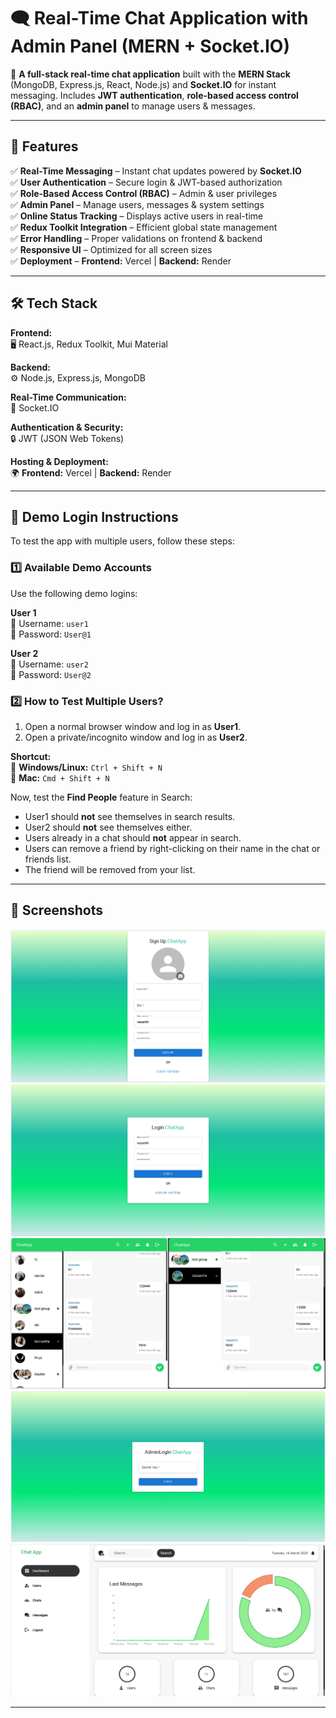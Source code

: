 # 🗨️ Real-Time Chat Application with Admin Panel (MERN + Socket.IO)

📌 **A full-stack real-time chat application** built with the **MERN Stack** (MongoDB, Express.js, React, Node.js) and **Socket.IO** for instant messaging. Includes **JWT authentication**, **role-based access control (RBAC)**, and an **admin panel** to manage users & messages.

---

## 🚀 Features

✅ **Real-Time Messaging** – Instant chat updates powered by **Socket.IO**  
✅ **User Authentication** – Secure login & JWT-based authorization  
✅ **Role-Based Access Control (RBAC)** – Admin & user privileges  
✅ **Admin Panel** – Manage users, messages & system settings  
✅ **Online Status Tracking** – Displays active users in real-time  
✅ **Redux Toolkit Integration** – Efficient global state management  
✅ **Error Handling** – Proper validations on frontend & backend  
✅ **Responsive UI** – Optimized for all screen sizes  
✅ **Deployment** – **Frontend:** Vercel | **Backend:** Render  

---

## 🛠️ Tech Stack

**Frontend:**  
🖥️ React.js, Redux Toolkit, Mui Material  

**Backend:**  
⚙️ Node.js, Express.js, MongoDB  

**Real-Time Communication:**  
🔄 Socket.IO  

**Authentication & Security:**  
🔒 JWT (JSON Web Tokens)  

**Hosting & Deployment:**  
🌍 **Frontend:** Vercel | **Backend:** Render  

---

## 🚀 Demo Login Instructions

To test the app with multiple users, follow these steps:

### 1️⃣ Available Demo Accounts
Use the following demo logins:

**User 1**  
📛 Username: `user1`  
🔑 Password: `User@1`  

**User 2**  
📛 Username: `user2`  
🔑 Password: `User@2`  

### 2️⃣ How to Test Multiple Users?

1. Open a normal browser window and log in as **User1**.
2. Open a private/incognito window and log in as **User2**.

**Shortcut:**  
📌 **Windows/Linux:** `Ctrl + Shift + N`  
📌 **Mac:** `Cmd + Shift + N`  

Now, test the **Find People** feature in Search:

- User1 should **not** see themselves in search results.
- User2 should **not** see themselves either.
- Users already in a chat should **not** appear in search.
- Users can remove a friend by right-clicking on their name in the chat or friends list.
- The friend will be removed from your list.

---

## 📸 Screenshots
![Signup Page](./src/assets/SignUp.png)  
![Login Page](./src/assets/Login.png)  
![Chat Interface](./src/assets/ChatPage.png) 
![Admin Login](./src/assets/AdminLogin.png)  
![Admin Dashboard](./src/assets/AdminDashboard.png)  

---

